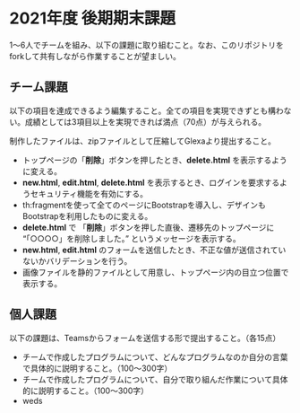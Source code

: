 # 2021年度 後期期末課題

1～6人でチームを組み、以下の課題に取り組むこと。なお、このリポジトリをforkして共有しながら作業することが望ましい。

## チーム課題

以下の項目を達成できるよう編集すること。全ての項目を実現できずとも構わない。成績としては3項目以上を実現できれば満点（70点）が与えられる。

制作したファイルは、zipファイルとして圧縮してGlexaより提出すること。

- トップページの「**削除**」ボタンを押したとき、**delete.html** を表示するように変える。
- **new.html**, **edit.html**, **delete.html** を表示するとき、ログインを要求するようセキュリティ機能を有効にする。
- th:fragmentを使って全てのページにBootstrapを導入し、デザインもBootstrapを利用したものに変える。
- **delete.html** で 「**削除**」ボタンを押した直後、遷移先のトップページに “「○○○○」を削除しました。” というメッセージを表示する。
- **new.html**, **edit.html** のフォームを送信したとき、不正な値が送信されていないかバリデーションを行う。
- 画像ファイルを静的ファイルとして用意し、トップページ内の目立つ位置で表示する。

## 個人課題

以下の課題は、Teamsからフォームを送信する形で提出すること。（各15点）

- チームで作成したプログラムについて、どんなプログラムなのか自分の言葉で具体的に説明すること。（100～300字）
- チームで作成したプログラムについて、自分で取り組んだ作業について具体的に説明すること。（100～300字）
- weds
